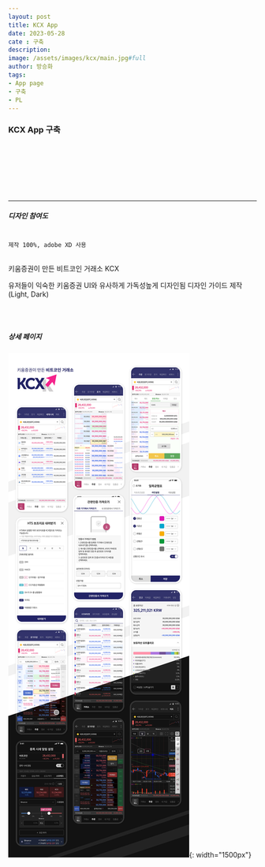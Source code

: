 ```yaml
---
layout: post
title: KCX App
date: 2023-05-28
cate : 구축
description:
image: /assets/images/kcx/main.jpg#full
author: 방승화
tags:
- App page
- 구축
- PL
---
```


<h3>KCX App 구축</h3>
<br><br><br><br><br><br>
<hr>

##### 디자인 참여도
<pre>
<code>
제작 100%, adobe XD 사용
</code>
</pre>

<p>
키움증권이 만든 비트코인 거래소 KCX
</p>
<p>
유저들이 익숙한 키움증권 UI와 유사하게 가독성높게 디자인됨
디자인 가이드 제작(Light, Dark)
</p>
<p>
</p>

<br>
<br>

##### 상세 페이지
![pc_main](/assets/images/kcx/view.jpg){: width="1500px"}
